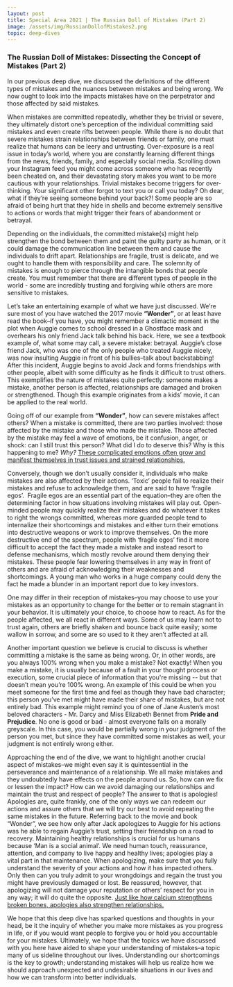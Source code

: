 ```yaml
---
layout: post
title: Special Area 2021 | The Russian Doll of Mistakes (Part 2)
image: /assets/img/RussianDollofMistakes2.png
topic: deep-dives
---
```


### The Russian Doll of Mistakes: Dissecting the Concept of Mistakes (Part 2)

In our previous deep dive, we discussed the definitions of the different types of mistakes and the nuances between mistakes and being wrong. We now ought to look into the impacts mistakes have on the perpetrator and those affected by said mistakes. 

When mistakes are committed repeatedly, whether they be trivial or severe, they ultimately distort one’s perception of the individual committing said mistakes and even create rifts between people. While there is no doubt that severe mistakes strain relationships between friends or family, one must realize that humans can be leery and untrusting. Over-exposure is a real issue in today’s world, where you are constantly learning different things from the news, friends, family, and especially social media. Scrolling down your Instagram feed you might come across someone who has recently been cheated on, and their devastating story makes you want to be more cautious with your relationships. Trivial mistakes become triggers for over-thinking. Your significant other forgot to text you or call you today? Oh dear, what if they’re seeing someone behind your back?! Some people are so afraid of being hurt that they hide in shells and become extremely sensitive to actions or words that might trigger their fears of abandonment or betrayal. 

Depending on the individuals, the committed mistake(s) might help strengthen the bond between them and paint the guilty party as human, or it could damage the communication line between them and cause the individuals to drift apart. Relationships are fragile, trust is delicate, and we ought to handle them with responsibility and care. The solemnity of mistakes is enough to pierce through the intangible bonds that people create. You must remember that there are different types of people in the world - some are incredibly trusting and forgiving while others are more sensitive to mistakes.

Let’s take an entertaining example of what we have just discussed. We’re sure most of you have watched the 2017 movie **“Wonder”**, or at least have read the book–if you have, you might remember a climactic moment in the plot when Auggie comes to school dressed in a Ghostface mask and overhears his only friend Jack talk behind his back. Here, we see a textbook example of, what some may call, a severe mistake: betrayal. Auggie’s close friend Jack, who was one of the only people who treated Auggie nicely, was now insulting Auggie in front of his bullies–talk about backstabbing! After this incident, Auggie begins to avoid Jack and forms friendships with other people, albeit with some difficulty as he finds it difficult to trust others. This exemplifies the nature of mistakes quite perfectly: someone makes a mistake, another person is affected, relationships are damaged and broken or strengthened. Though this example originates from a kids’ movie, it can be applied to the real world. 

Going off of our example from **“Wonder”**, how can severe mistakes affect others? When a mistake is committed, there are two parties involved: those affected by the mistake and those who made the mistake. Those affected by the mistake may feel a wave of emotions, be it confusion, anger, or shock: can I still trust this person? What did I do to deserve this? Why is this happening to me? *Why?* <u>These complicated emotions often grow and manifest themselves in trust issues and strained relationships.</u>

Conversely, though we don’t usually consider it, individuals who make mistakes are also affected by their actions. ‘Toxic’ people fail to realize their mistakes and refuse to acknowledge them, and are said to have ‘fragile egos’.  Fragile egos are an essential part of the equation–they are often the determining factor in how situations involving mistakes will play out. Open-minded people may quickly realize their mistakes and do whatever it takes to right the wrongs committed, whereas more guarded people tend to internalize their shortcomings and mistakes and either turn their emotions into destructive weapons or work to improve themselves. On the more destructive end of the spectrum, people with ‘fragile egos’ find it more difficult to accept the fact they made a mistake and instead resort to defense mechanisms, which mostly revolve around them denying their mistakes. These people fear lowering themselves in any way in front of others and are afraid of acknowledging their weaknesses and shortcomings. A young man who works in a huge company could deny the fact he made a blunder in an important report due to key investors. 

One may differ in their reception of mistakes–you may choose to use your mistakes as an opportunity to change for the better or to remain stagnant in your behavior. It is ultimately your choice, to choose how to react. As for the people affected, we all react in different ways. Some of us may learn not to trust again, others are briefly shaken and bounce back quite easily; some wallow in sorrow, and some are so used to it they aren’t affected at all.

Another important question we believe is crucial to discuss is whether committing a mistake is the same as being wrong. Or, in other words, are you always 100% wrong when you make a mistake? Not exactly! When you make a mistake, it is usually because of a fault in your thought process or execution, some crucial piece of information that you're missing -- but that doesn’t mean you’re 100% wrong. An example of this could be when you meet someone for the first time and feel as though they have bad character; this person you’ve met might have made their share of mistakes, but are not entirely bad. This example might remind you of one of Jane Austen’s most beloved characters - Mr. Darcy and Miss Elizabeth Bennet from **Pride and Prejudice**. No one is good or bad - almost everyone falls on a morally greyscale. In this case, you would be partially wrong in your judgment of the person you met, but since they have committed some mistakes as well, your judgment is not entirely wrong either. 

Approaching the end of the dive, we want to highlight another crucial aspect of mistakes–we might even say it is quintessential in the perseverance and maintenance of a relationship. We all make mistakes and they undoubtedly have effects on the people around us. So, how can we fix or lessen the impact? How can we avoid damaging our relationships and maintain the trust and respect of people? The answer to that is apologies! Apologies are, quite frankly, one of the only ways we can redeem our actions and assure others that we will try our best to avoid repeating the same mistakes in the future. Referring back to the movie and book “Wonder”, we see how only after Jack apologizes to Auggie for his actions was he able to regain Auggie’s trust, setting their friendship on a road to recovery. Maintaining healthy relationships is crucial for us humans because ‘Man is a social animal’. We need human touch, reassurance, attention, and company to live happy and healthy lives; apologies play a vital part in that maintenance. When apologizing, make sure that you fully understand the severity of your actions and how it has impacted others. Only then can you truly admit to your wrongdoings and regain the trust you might have previously damaged or lost. Be reassured, however, that apologizing will not damage your reputation or others’ respect for you in any way; it will do quite the opposite. <u>Just like how calcium strengthens broken bones, apologies also strengthen relationships.</u> 

We hope that this deep dive has sparked questions and thoughts in your head, be it the inquiry of whether you make more mistakes as you progress in life, or if you would want people to forgive you or hold you accountable for your mistakes. Ultimately, we hope that the topics we have discussed with you here have aided to shape your understanding of mistakes–a topic many of us sideline throughout our lives. Understanding our shortcomings is the key to growth; understanding mistakes will help us realize how we should approach unexpected and undesirable situations in our lives and how we can transform into better individuals.
